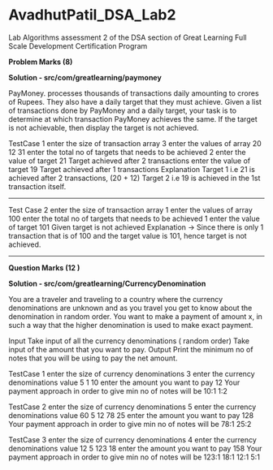 # AvadhutPatil_DSA_Lab2
Lab Algorithms assessment 2 of the DSA section of Great Learning Full Scale Development Certification Program

**Problem Marks (8)**

 **Solution - src/com/greatlearning/paymoney**


PayMoney. processes thousands of transactions daily amounting to crores of Rupees.
They also have a daily target that they must achieve. Given a list of transactions done by
PayMoney and a daily target, your task is to determine at which transaction PayMoney
achieves the same. If the target is not achievable, then display the target is not achieved.

TestCase 1
enter the size of transaction array
3
enter the values of array
20 12 31
enter the total no of targets that needs to be achieved
2
enter the value of target
21
Target achieved after 2 transactions
enter the value of target
19
Target achieved after 1 transactions
Explanation
Target 1 i.e 21 is achieved after 2 transactions, (20 + 12)
Target 2 i.e 19 is achieved in the 1st transaction itself.

-------------------------------------------------------
Test Case 2
enter the size of transaction array
1
enter the values of array
100
enter the total no of targets that needs to be achieved
1
enter the value of target
101
Given target is not achieved
Explanation → Since there is only 1 transaction that is of 100 and the target value is
101, hence target is not achieved.

-----------------------------------------------------------------------------------------------------------


**Question Marks (12 )**

 **Solution - src/com/greatlearning/CurrencyDenomination**

You are a traveler and traveling to a country where the currency denominations are
unknown and as you travel you get to know about the denomination in random order.
You want to make a payment of amount x, in such a way that the higher denomination is
used to make exact payment.


Input
Take input of all the currency denominations ( random order)
Take input of the amount that you want to pay.
Output
Print the minimum no of notes that you will be using to pay the net amount.

TestCase 1
enter the size of currency denominations
3
enter the currency denominations value
5
1
10
enter the amount you want to pay
12
Your payment approach in order to give min no of notes will be
10:1
1:2

TestCase 2
enter the size of currency denominations
5
enter the currency denominations value
60
5
12
78
25
enter the amount you want to pay
128
Your payment approach in order to give min no of notes will be
78:1
25:2

TestCase 3
enter the size of currency denominations
4
enter the currency denominations value
12
5
123
18
enter the amount you want to pay
158
Your payment approach in order to give min no of notes will be
123:1
18:1
12:1
5:1
